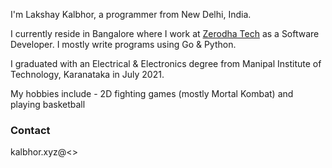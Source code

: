 I'm Lakshay Kalbhor, a programmer from New Delhi, India. 

I currently reside in Bangalore where I work at [Zerodha Tech](https://zerodha.tech) as a Software Developer. I mostly write programs using Go & Python.

I graduated with an Electrical & Electronics degree from Manipal Institute of Technology, Karanataka in July 2021.

My hobbies include - 2D fighting games (mostly Mortal Kombat) and playing basketball 

### Contact 
kalbhor.xyz@<<largest mail service>>
